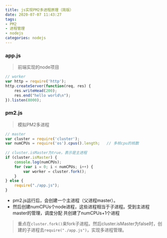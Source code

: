 ```yaml
---
title: js实现PM2多进程原理（简版）
date: 2020-07-07 11:43:27
tags:
- PM2
- 进程管理
- nodejs
categories: nodejs
---
```

### app.js
> 前端实现的node项目
```javascript
// worker
var http = require('http');
http.createServer(function(req, res) {
    res.writeHead(200);
    res.end("hello world\n");
}).listen(8000);
```

### pm2.js
> 模拟PM2多进程
```javascript
// master
var cluster = require('cluster');
var numCPUs = require('os').cpus().length;   // 多核cpu的核数
 
// cluster.isMaster为true，表示是主进程
if (cluster.isMaster) {
    console.log(numCPUs);
    for (var i = 0; i < numCPUs; i++) {
        var worker = cluster.fork();
    }
} else {
    require("./app.js");
}
```

* pm2.js运行后，会创建一个主进程（父进程master）。
* 然后创建numCPUs个node进程，这些进程相当于子进程。受到主进程master的管理，调度分配
共创建了numCPUs+1个进程
> 重点在`cluster.fork()`来fork子进程。然后cluster.isMaster为false时，创建的子进程去`require("./app.js")`，实现多进程管理。